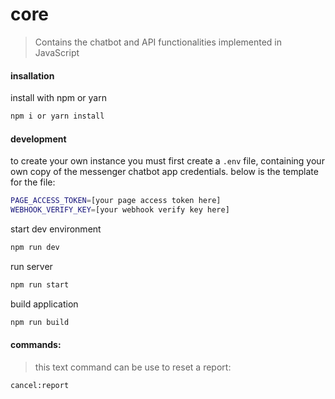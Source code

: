 # core
> Contains the chatbot and API functionalities implemented in JavaScript


#### insallation
install with npm or yarn
```sh
npm i or yarn install
```

#### development

to create your own instance you must first create a `.env` file, containing your own copy of the messenger chatbot app credentials.
below is the template for the file:

```sh
PAGE_ACCESS_TOKEN=[your page access token here]
WEBHOOK_VERIFY_KEY=[your webhook verify key here]

```
start dev environment

```sh
npm run dev
```
run server
```sh
npm run start
```
build application
```sh
npm run build
```

#### commands:

> this text command can be use to reset a report:

``` sh
cancel:report
````